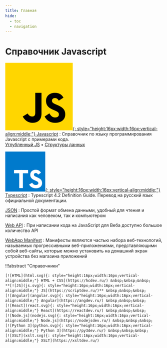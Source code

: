 ```yaml
---
title: Главная
hide:
  - toc
  - navigation
---
```


# Справочник Javascript

<div class="layout layout2" markdown="1">

<div class="cell" markdown="1">

[![JS](js.svg){: style="height:16px;width:16px;vertical-align:middle;"} Javascript](/js/)
: Справочник по языку программирования Javascript с примерами кода.<br />[Углубленный JS](/js/garden/) &bullet; [Структуры данных](/js/data-structures/)

[![TS](ts.svg){: style="height:16px;width:16px;vertical-align:middle;"} Typescript](/ts/)
: Typescript 4.2 Definition Guide. Перевод на русский язык официальной документации.

</div>

<div class="cell" markdown="1">

[JSON](/json/)
: Простой формат обмена данными, удобный для чтения и написания как человеком, так и компьютером

[Web API](/webapi/)
: При написании кода на JavaScript для Веба доступно большое количество API

[WebApp Manifest](/manifest/)
: Манифесты являются частью набора веб-технологий, называемых прогрессивными веб-приложениями, представляющими собой веб-сайты, которые можно установить на домашний экран устройства без магазина приложений

</div>

</div>

!!!abstract "Справочники"

    [![HTML](html.svg){: style="height:16px;width:16px;vertical-align:middle;"} HTML + CSS](https://hcdev.ru/) &nbsp;&nbsp;&nbsp;
    **[![JS](js.svg){: style="height:16px;width:16px;vertical-align:middle;"} JS](https://scriptdev.ru/)** &nbsp;&nbsp;&nbsp;
    [![Angular](angular.svg){: style="height:16px;width:16px;vertical-align:middle;"} Angular](https://angdev.ru/) &nbsp;&nbsp;&nbsp;
    [![React](react.svg){: style="height:16px;width:16px;vertical-align:middle;"} React](https://reactdev.ru/) &nbsp;&nbsp;&nbsp;
    [![Node.js](nodejs.svg){: style="height:16px;width:16px;vertical-align:middle;"} Node.js](https://nodejsdev.ru/) &nbsp;&nbsp;&nbsp;
    [![Python 3](python.svg){: style="height:16px;width:16px;vertical-align:middle;"} Python 3](https://py3dev.ru/) &nbsp;&nbsp;&nbsp;
    [![XSLT](xslt.svg){: style="height:16px;width:16px;vertical-align:middle;"} XSLT](https://xsltdev.ru/)
